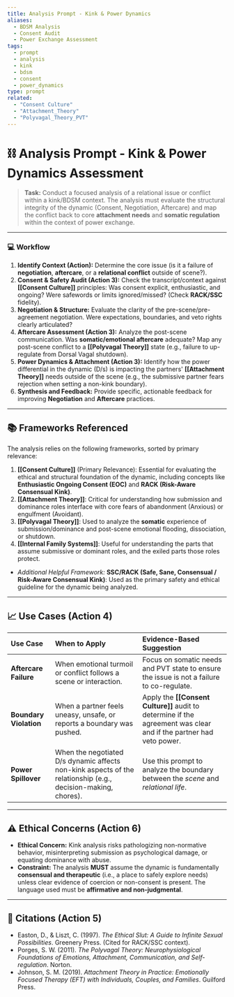 ```yaml
---
title: Analysis Prompt - Kink & Power Dynamics
aliases:
  - BDSM Analysis
  - Consent Audit
  - Power Exchange Assessment
tags:
  - prompt
  - analysis
  - kink
  - bdsm
  - consent
  - power_dynamics
type: prompt
related:
  - "Consent Culture"
  - "Attachment_Theory"
  - "Polyvagal_Theory_PVT"
---
```


<!-- @format -->

# ⛓️ Analysis Prompt - Kink & Power Dynamics Assessment

> **Task:** Conduct a focused analysis of a relational issue or conflict within a kink/BDSM context. The analysis must evaluate the structural integrity of the dynamic (Consent, Negotiation, Aftercare) and map the conflict back to core **attachment needs** and **somatic regulation** within the context of power exchange.

---

### 💻 Workflow

1.  **Identify Context (Action):** Determine the core issue (is it a failure of **negotiation**, **aftercare**, or a **relational conflict** outside of scene?).
2.  **Consent & Safety Audit (Action 3):** Check the transcript/context against **[[Consent Culture]]** principles: Was consent explicit, enthusiastic, and ongoing? Were safewords or limits ignored/missed? (Check **RACK/SSC** fidelity).
3.  **Negotiation & Structure:** Evaluate the clarity of the pre-scene/pre-agreement negotiation. Were expectations, boundaries, and veto rights clearly articulated?
4.  **Aftercare Assessment (Action 3):** Analyze the post-scene communication. Was **somatic/emotional aftercare** adequate? Map any post-scene conflict to a **[[Polyvagal Theory]]** state (e.g., failure to up-regulate from Dorsal Vagal shutdown).
5.  **Power Dynamics & Attachment (Action 3):** Identify how the power differential in the dynamic (D/s) is impacting the partners' **[[Attachment Theory]]** needs outside of the scene (e.g., the submissive partner fears rejection when setting a non-kink boundary).
6.  **Synthesis and Feedback:** Provide specific, actionable feedback for improving **Negotiation** and **Aftercare** practices.

---

## 📚 Frameworks Referenced

The analysis relies on the following frameworks, sorted by primary relevance:

1.  **[[Consent Culture]]** (Primary Relevance): Essential for evaluating the ethical and structural foundation of the dynamic, including concepts like **Enthusiastic Ongoing Consent (EOC)** and **RACK (Risk-Aware Consensual Kink)**.
2.  **[[Attachment Theory]]**: Critical for understanding how submission and dominance roles interface with core fears of abandonment (Anxious) or engulfment (Avoidant).
3.  **[[Polyvagal Theory]]**: Used to analyze the **somatic** experience of submission/dominance and post-scene emotional flooding, dissociation, or shutdown.
4.  **[[Internal Family Systems]]**: Useful for understanding the parts that assume submissive or dominant roles, and the exiled parts those roles protect.

- _Additional Helpful Framework:_ **SSC/RACK (Safe, Sane, Consensual / Risk-Aware Consensual Kink)**: Used as the primary safety and ethical guideline for the dynamic being analyzed.

---

## 📈 Use Cases (Action 4)

| Use Case               | When to Apply                                                                                                 | Evidence-Based Suggestion                                                                                          |
| :--------------------- | :------------------------------------------------------------------------------------------------------------ | :----------------------------------------------------------------------------------------------------------------- |
| **Aftercare Failure**  | When emotional turmoil or conflict follows a scene or interaction.                                            | Focus on somatic needs and PVT state to ensure the issue is not a failure to co-regulate.                          |
| **Boundary Violation** | When a partner feels uneasy, unsafe, or reports a boundary was pushed.                                        | Apply the **[[Consent Culture]]** audit to determine if the agreement was clear and if the partner had veto power. |
| **Power Spillover**    | When the negotiated D/s dynamic affects non-kink aspects of the relationship (e.g., decision-making, chores). | Use this prompt to analyze the boundary between the _scene_ and _relational life_.                                 |

---

## ⚠️ Ethical Concerns (Action 6)

- **Ethical Concern:** Kink analysis risks pathologizing non-normative behavior, misinterpreting submission as psychological damage, or equating dominance with abuse.
- **Constraint:** The analysis **MUST** assume the dynamic is fundamentally **consensual and therapeutic** (i.e., a place to safely explore needs) unless clear evidence of coercion or non-consent is present. The language used must be **affirmative and non-judgmental**.

---

## 📖 Citations (Action 5)

- Easton, D., & Liszt, C. (1997). _The Ethical Slut: A Guide to Infinite Sexual Possibilities_. Greenery Press. (Cited for RACK/SSC context).
- Porges, S. W. (2011). _The Polyvagal Theory: Neurophysiological Foundations of Emotions, Attachment, Communication, and Self-regulation_. Norton.
- Johnson, S. M. (2019). _Attachment Theory in Practice: Emotionally Focused Therapy (EFT) with Individuals, Couples, and Families_. Guilford Press.
